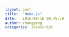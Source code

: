 ```yaml
---
layout: post
title:  "Node.js"
date:   2016-08-16 08:45:59
author: zhanggeng
categories: JavaScript
---
```




